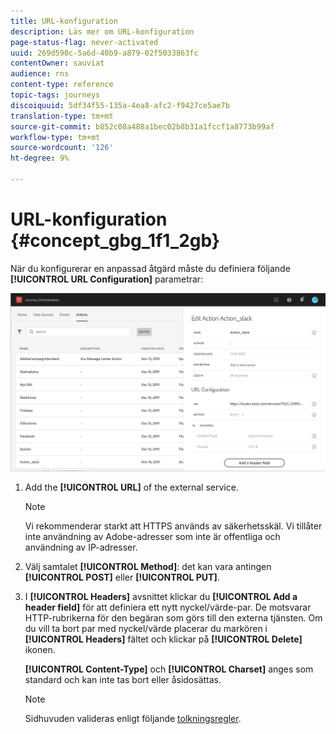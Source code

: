 ```yaml
---
title: URL-konfiguration
description: Läs mer om URL-konfiguration
page-status-flag: never-activated
uuid: 269d590c-5a6d-40b9-a879-02f5033863fc
contentOwner: sauviat
audience: rns
content-type: reference
topic-tags: journeys
discoiquuid: 5df34f55-135a-4ea8-afc2-f9427ce5ae7b
translation-type: tm+mt
source-git-commit: b852c08a488a1bec02b8b31a1fccf1a8773b99af
workflow-type: tm+mt
source-wordcount: '126'
ht-degree: 9%

---
```



# URL-konfiguration {#concept_gbg_1f1_2gb}

När du konfigurerar en anpassad åtgärd måste du definiera följande **[!UICONTROL URL Configuration]** parametrar:

![](../assets/journeyurlconfiguration.png)

1. Add the **[!UICONTROL URL]** of the external service.

   >[!NOTE]
   >
   >Vi rekommenderar starkt att HTTPS används av säkerhetsskäl. Vi tillåter inte användning av Adobe-adresser som inte är offentliga och användning av IP-adresser.

1. Välj samtalet **[!UICONTROL Method]**: det kan vara antingen **[!UICONTROL POST]** eller **[!UICONTROL PUT]**.
1. I **[!UICONTROL Headers]** avsnittet klickar du **[!UICONTROL Add a header field]** för att definiera ett nytt nyckel/värde-par. De motsvarar HTTP-rubrikerna för den begäran som görs till den externa tjänsten. Om du vill ta bort par med nyckel/värde placerar du markören i **[!UICONTROL Headers]** fältet och klickar på **[!UICONTROL Delete]** ikonen.

   **[!UICONTROL Content-Type]** och **[!UICONTROL Charset]** anges som standard och kan inte tas bort eller åsidosättas.

   >[!NOTE]
   >
   >Sidhuvuden valideras enligt följande [tolkningsregler](https://tools.ietf.org/html/rfc7230#section-3.2.4).
